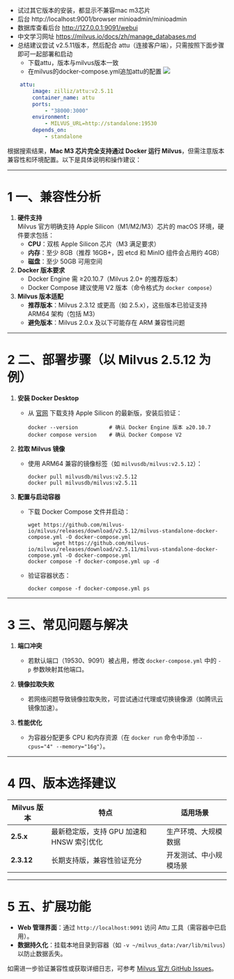 + 试过其它版本的安装，都显示不兼容mac m3芯片
+ 后台 http://localhost:9001/browser   minioadmin/minioadmin
+ 数据库查看后台 http://127.0.0.1:9091/webui 
+ 中文学习网址 https://milvus.io/docs/zh/manage_databases.md
+ 总结建议尝试 v2.5.11版本，然后配合 attu（连接客户端），只需按照下面步骤即可一起部署和启动
	+ 下载attu，版本与milvus版本一致
	+ 在milvus的docker-compose.yml追加attu的配置 ![](docker-compose.yml)
``` yml
	attu:
		image: zilliz/attu:v2.5.11
		container_name: attu
		ports:
			- "38000:3000"
		environment:
			- MILVUS_URL=http://standalone:19530
		depends_on:
			- standalone
```



根据搜索结果，​**Mac M3 芯片完全支持通过 Docker 运行 Milvus**，但需注意版本兼容性和环境配置。以下是具体说明和操作建议：

---

# 1 一、兼容性分析

1. ​**硬件支持**​  
    Milvus 官方明确支持 Apple Silicon（M1/M2/M3）芯片的 macOS 环境，硬件要求包括：
    - ​**CPU**​：双核 Apple Silicon 芯片（M3 满足要求）
    - ​**内存**​：至少 8GB（推荐 16GB+，因 etcd 和 MinIO 组件会占用约 4GB）
    - ​**磁盘**​：至少 50GB 可用空间
2. ​**Docker 版本要求**​
    - Docker Engine 需 ≥20.10.7（Milvus 2.0+ 的推荐版本）
    - Docker Compose 建议使用 V2 版本（命令格式为 `docker compose`）
3. ​**Milvus 版本适配**​
    - ​**推荐版本**​：Milvus 2.3.12 或更高（如 2.5.x），这些版本已验证支持 ARM64 架构（包括 M3）
    - ​**避免版本**​：Milvus 2.0.x 及以下可能存在 ARM 兼容性问题

---

# 2 二、部署步骤（以 Milvus 2.5.12 为例）

1. ​**安装 Docker Desktop**​
    
    - 从 [官网](https://www.docker.com/products/docker-desktop/) 下载支持 Apple Silicon 的最新版，安装后验证：
        
        ```
        docker --version          # 确认 Docker Engine 版本 ≥20.10.7  
        docker compose version    # 确认 Docker Compose V2  
        ```
        
2. ​**拉取 Milvus 镜像**​
    
    - 使用 ARM64 兼容的镜像标签（如 `milvusdb/milvus:v2.5.12`）：
        
        ```
        docker pull milvusdb/milvus:v2.5.12
        docker pull milvusdb/milvus:v2.5.11
        ```
        
3. ​**配置与启动容器**​
    
    - 下载 Docker Compose 文件并启动：
        ```
        wget https://github.com/milvus-io/milvus/releases/download/v2.5.12/milvus-standalone-docker-compose.yml -O docker-compose.yml
                wget https://github.com/milvus-io/milvus/releases/download/v2.5.11/milvus-standalone-docker-compose.yml -O docker-compose.yml
        docker compose -f docker-compose.yml up -d  
        ```
        
    - 验证容器状态：
        
        ```
        docker compose -f docker-compose.yml ps  
        ```
        

---

# 3 三、常见问题与解决

1. ​**端口冲突**​
    
    - 若默认端口（19530、9091）被占用，修改 `docker-compose.yml` 中的 `-p` 参数映射其他端口。
2. ​**镜像拉取失败**​
    
    - 若网络问题导致镜像拉取失败，可尝试通过代理或切换镜像源（如腾讯云镜像加速）。
3. ​**性能优化**​
    
    - 为容器分配更多 CPU 和内存资源（在 `docker run` 命令中添加 `--cpus="4" --memory="16g"`）。

---

# 4 四、版本选择建议

|Milvus 版本|特点|适用场景|
|---|---|---|
|​**2.5.x**​|最新稳定版，支持 GPU 加速和 HNSW 索引优化|生产环境、大规模数据|
|​**2.3.12**​|长期支持版，兼容性验证充分|开发测试、中小规模场景|

---

# 5 五、扩展功能

- ​**Web 管理界面**​：通过 `http://localhost:9091` 访问 Attu 工具（需容器中已启用）。
- ​**数据持久化**​：挂载本地目录到容器（如 `-v ~/milvus_data:/var/lib/milvus`）以防止数据丢失。

如需进一步验证兼容性或获取详细日志，可参考 [Milvus 官方 GitHub Issues](https://github.com/milvus-io/milvus/issues)。

